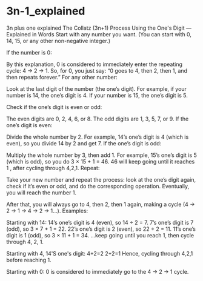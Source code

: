 # 3n-1_explained
3n plus one explained
The Collatz (3n+1) Process Using the One's Digit — Explained in Words
Start with any number you want.
(You can start with 0, 14, 15, or any other non-negative integer.)

If the number is 0:

By this explanation, 0 is considered to immediately enter the repeating cycle: 4 → 2 → 1.
So, for 0, you just say: “0 goes to 4, then 2, then 1, and then repeats forever.”
For any other number:

Look at the last digit of the number (the one’s digit).
For example, if your number is 14, the one’s digit is 4. If your number is 15, the one’s digit is 5.

Check if the one’s digit is even or odd:

The even digits are 0, 2, 4, 6, or 8.
The odd digits are 1, 3, 5, 7, or 9.
If the one’s digit is even:

Divide the whole number by 2.
For example, 14’s one’s digit is 4 (which is even), so you divide 14 by 2 and get 7.
If the one’s digit is odd:

Multiply the whole number by 3, then add 1.
For example, 15’s one’s digit is 5 (which is odd), so you do 3 × 15 + 1 = 46.
46 will keep going until it reaches 1 , after cycling through 4,2,1.
Repeat:

Take your new number and repeat the process: look at the one’s digit again, check if it’s even or odd, and do the corresponding operation.
Eventually, you will reach the number 1.

After that, you will always go to 4, then 2, then 1 again, making a cycle (4 → 2 → 1 → 4 → 2 → 1...).
Examples:

Starting with 14:
14’s one’s digit is 4 (even), so 14 ÷ 2 = 7.
7’s one’s digit is 7 (odd), so 3 × 7 + 1 = 22.
22’s one’s digit is 2 (even), so 22 ÷ 2 = 11.
11’s one’s digit is 1 (odd), so 3 × 11 + 1 = 34.
...keep going until you reach 1, then cycle through 4, 2, 1.

 Starting with 4, 14'S one's digit:
4÷2=2
2÷2=1
Hence, cycling through 4,2,1 before reaching 1.

Starting with 0:
0 is considered to immediately go to the 4 → 2 → 1 cycle.
